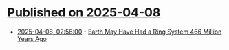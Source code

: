 # [Published on 2025-04-08](index.md)

* [2025-04-08, 02:56:00](https://soylentnews.org/article.pl?sid=25/04/07/0055209&from=rss) - [Earth May Have Had a Ring System 466 Million Years Ago](https://soylentnews.org/article.pl?sid=25/04/07/0055209&from=rss)
